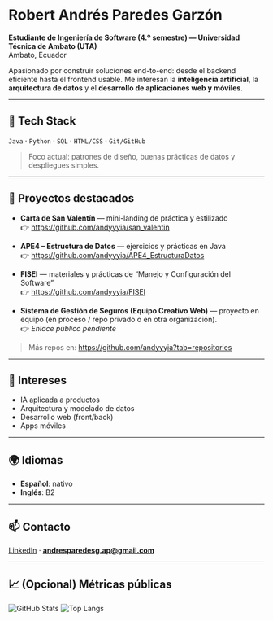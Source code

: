 # Robert Andrés Paredes Garzón

**Estudiante de Ingeniería de Software (4.º semestre) — Universidad Técnica de Ambato (UTA)**  
Ambato, Ecuador

Apasionado por construir soluciones end-to-end: desde el backend eficiente hasta el frontend usable. Me interesan la **inteligencia artificial**, la **arquitectura de datos** y el **desarrollo de aplicaciones web y móviles**.

---

## 🔧 Tech Stack
`Java` · `Python` · `SQL` · `HTML/CSS` · `Git/GitHub`

> Foco actual: patrones de diseño, buenas prácticas de datos y despliegues simples.

---

## 🚀 Proyectos destacados

- **Carta de San Valentín** — mini-landing de práctica y estilizado  
  👉 https://github.com/andyyyia/san_valentin

- **APE4 – Estructura de Datos** — ejercicios y prácticas en Java  
  👉 https://github.com/andyyyia/APE4_EstructuraDatos

- **FISEI** — materiales y prácticas de “Manejo y Configuración del Software”  
  👉 https://github.com/andyyyia/FISEI

- **Sistema de Gestión de Seguros (Equipo Creativo Web)** — proyecto en equipo (en proceso / repo privado o en otra organización).  
  👉 *Enlace público pendiente*

> Más repos en: https://github.com/andyyyia?tab=repositories

---

## 🎯 Intereses
- IA aplicada a productos
- Arquitectura y modelado de datos
- Desarrollo web (front/back)
- Apps móviles

---

## 🌍 Idiomas
- **Español**: nativo  
- **Inglés**: B2

---

## 📫 Contacto
[LinkedIn](https://www.linkedin.com/in/andr%C3%A9s-paredes-b065b818b/) · **andresparedesg.ap@gmail.com**

---

## 📈 (Opcional) Métricas públicas
![GitHub Stats](https://github-readme-stats.vercel.app/api?username=andyyyia&show_icons=true)
![Top Langs](https://github-readme-stats.vercel.app/api/top-langs/?username=andyyyia&layout=compact)
